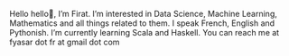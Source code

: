 Hello hello👋, 
I’m Firat. I’m interested in Data Science, Machine Learning, Mathematics and all things related to them. I speak French, English and Pythonish. I’m currently learning Scala and Haskell.
You can reach me at fyasar dot fr at gmail dot com

<!---
yasarigno/yasarigno is a ✨ special ✨ repository because its `README.md` (this file) appears on your GitHub profile.
You can click the Preview link to take a look at your changes.
--->
